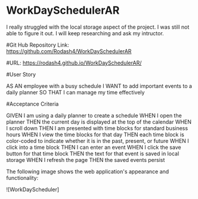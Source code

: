 # WorkDaySchedulerAR

I really struggled with the local storage aspect of the project. I was still not able to figure it out. I will keep researching and ask my intructor. 

#Git Hub Repository Link: https://github.com/Rodash4/WorkDaySchedulerAR

#URL: https://rodash4.github.io/WorkDaySchedulerAR/

#User Story

AS AN employee with a busy schedule
I WANT to add important events to a daily planner
SO THAT I can manage my time effectively

#Acceptance Criteria

GIVEN I am using a daily planner to create a schedule
WHEN I open the planner
THEN the current day is displayed at the top of the calendar
WHEN I scroll down
THEN I am presented with time blocks for standard business hours
WHEN I view the time blocks for that day
THEN each time block is color-coded to indicate whether it is in the past, present, or future
WHEN I click into a time block
THEN I can enter an event
WHEN I click the save button for that time block
THEN the text for that event is saved in local storage
WHEN I refresh the page
THEN the saved events persist

The following image shows the web application's appearance and functionality:

![WorkDayScheduler]
